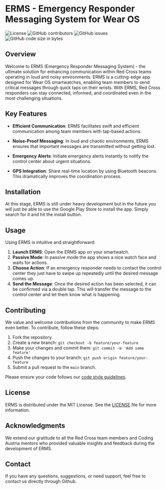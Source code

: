 # ERMS - Emergency Responder Messaging System for Wear OS

![License](https://img.shields.io/badge/License-MIT-blue.svg)
![GitHub contributors](https://img.shields.io/github/contributors/paulpaul168/ERMS)
![GitHub issues](https://img.shields.io/github/issues/paulpaul168/ERMS)
![GitHub code size in bytes](https://img.shields.io/github/languages/code-size/paulpaul168/ERMS)

## Overview

Welcome to ERMS (Emergency Responder Messaging System) - the ultimate solution for enhancing communication within Red Cross teams operating in loud and noisy environments. ERMS is a cutting-edge app designed for Wear OS smartwatches, enabling team members to send critical messages through quick taps on their wrists. With ERMS, Red Cross responders can stay connected, informed, and coordinated even in the most challenging situations.

## Key Features

- **Efficient Communication**: ERMS facilitates swift and efficient communication among team members with tap-based actions.

- **Noise-Proof Messaging**: In loud and chaotic environments, ERMS ensures that important messages are transmitted without getting lost.

- **Emergency Alerts**: Initiate emergency alerts instantly to notify the control center about urgent situations.

- **GPS Integration**: Share real-time location by using Bluetooth beacons. This dramatically improves the coordination process.

## Installation

At this stage, ERMS is still under heavy development but in the future you will just be able to use the Google Play Store to install the app. Simply search for it and hit the install button.

## Usage

Using ERMS is intuitive and straightforward:

1. **Launch ERMS**: Open the ERMS app on your smartwatch.
2. **Passive Mode**: In passive mode the app shows a nice watch face and waits for actions.
3. **Choose Action**: If an emergency responder needs to contact the control center they just have to swipe up repeatedly until the desired message comes up. 
4. **Send the Message**: Once the desired action has been selected, it can be confirmed via a double tap. This will transfer the message to the control center and let them know what is happening.

## Contributing

We value and welcome contributions from the community to make ERMS even better. To contribute, follow these steps:

1. Fork the repository.
2. Create a new branch: `git checkout -b feature/your-feature`
3. Make your changes and commit them: `git commit -m 'Add some feature'`
4. Push the changes to your branch: `git push origin feature/your-feature`
5. Submit a pull request to the `main` branch.

Please ensure your code follows our [code style guidelines](https://github.com/yourusername/ERMS/blob/main/CODE_STYLE.md).

## License

ERMS is distributed under the MIT License. See the [LICENSE](https://github.com/yourusername/ERMS/blob/main/LICENSE) file for more information.

## Acknowledgments

We extend our gratitude to all the Red Cross team members and Coding Austria mentors who provided valuable insights and feedback during the development of ERMS.

## Contact

If you have any questions, suggestions, or need support, feel free to contact us directly through Github.
